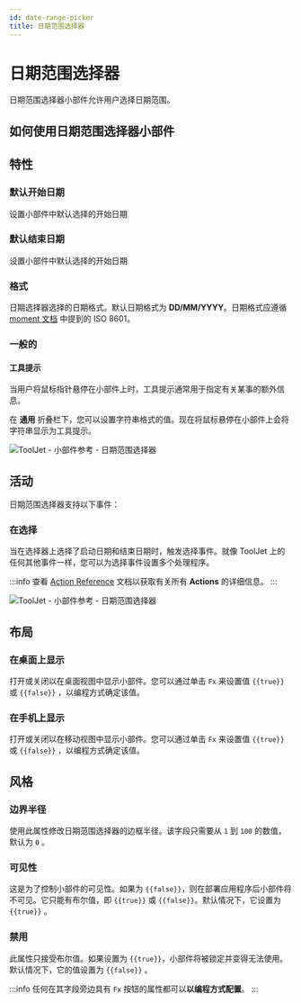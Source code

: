 ```yaml
---
id: date-range-picker
title: 日期范围选择器
---
```

# 日期范围选择器

日期范围选择器小部件允许用户选择日期范围。

## 如何使用日期范围选择器小部件



## 特性

### 默认开始日期

设置小部件中默认选择的开始日期

### 默认结束日期

设置小部件中默认选择的开始日期

### 格式

日期选择器选择的日期格式。默认日期格式为 **DD/MM/YYYY**。日期格式应遵循 [moment 文档](https://momentjs.com/docs/) 中提到的 ISO 8601。

### 一般的
#### 工具提示

当用户将鼠标指针悬停在小部件上时，工具提示通常用于指定有关某事的额外信息。

在 **通用** 折叠栏下，您可以设置字符串格式的值。现在将鼠标悬停在小部件上会将字符串显示为工具提示。

<div style={{textAlign: 'center'}}>

<img className="screenshot-full" src="/img/tooltip.png" alt="ToolJet - 小部件参考 - 日期范围选择器" />

</div>

## 活动

日期范围选择器支持以下事件：

### 在选择

当在选择器上选择了启动日期和结束日期时，触发选择事件。就像 ToolJet 上的任何其他事件一样，您可以为选择事件设置多个处理程序。

:::info
查看 [Action Reference](/docs/category/actions-reference) 文档以获取有关所有 **Actions** 的详细信息。
:::

<div style={{textAlign: 'center'}}>

<img className="screenshot-full" src="/img/widgets/date-range/event.png" alt="ToolJet - 小部件参考 - 日期范围选择器" />

</div>

## 布局

### 在桌面上显示

打开或关闭以在桌面视图中显示小部件。您可以通过单击 `Fx` 来设置值 `{{true}}` 或 `{{false}}` ，以编程方式确定该值。
### 在手机上显示

打开或关闭以在移动视图中显示小部件。您可以通过单击 `Fx` 来设置值 `{{true}}` 或 `{{false}}` ，以编程方式确定该值。

## 风格

### 边界半径

使用此属性修改日期范围选择器的边框半径。该字段只需要从 `1` 到 `100` 的数值，默认为 `0` 。
### 可见性

这是为了控制小部件的可见性。如果为 `{{false}}`，则在部署应用程序后小部件将不可见。它只能有布尔值，即 `{{true}}` 或 `{{false}}`。默认情况下，它设置为 `{{true}}` 。
### 禁用

此属性只接受布尔值。如果设置为 `{{true}}`，小部件将被锁定并变得无法使用。默认情况下，它的值设置为 `{{false}}` 。

:::info
任何在其字段旁边具有 `Fx` 按钮的属性都可以**以编程方式配置**。
:::